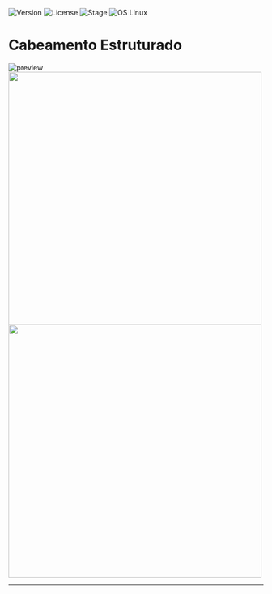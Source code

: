 ![Version](https://img.shields.io/badge/ambec-1.0.0-blue.svg)
![License](https://img.shields.io/dub/l/vibe-d.svg)
![Stage](https://img.shields.io/badge/release-Stable-blue.svg)
![OS Linux](https://img.shields.io/badge/Supported%20OS-Linux-yellow.svg)

# Cabeamento Estruturado
![preview]()
<img src="http://alotelecombh.com.br/wp-content/uploads/2017/04/Projeto-e-instala%C3%A7%C3%A3o-de-Cabeamento-Estruturada-1-760x285.jpg" width="500"><img src="" width="500">
<hr/> 


